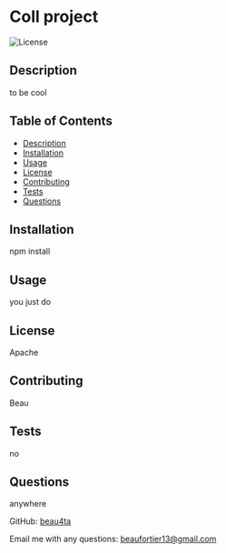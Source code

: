 
  # Coll project
  
  
  ![License](https://img.shields.io/badge/License-Apache%202.0-blue.svg)

  ## Description
  to be cool

  ## Table of Contents
  - [Description](#description)
  - [Installation](#installation)
  - [Usage](#usage)
  - [License](#license)
  - [Contributing](#contributing)
  - [Tests](#tests)
  - [Questions](#questions)

  ## Installation
  npm install

  ## Usage
  you just do

  ## License
  Apache
  
  ## Contributing
  Beau

  ## Tests
  no

  ## Questions
  anywhere
  
  GitHub: [beau4ta	](https://github.com/beau4ta	)
  
  Email me with any questions: beaufortier13@gmail.com
  
